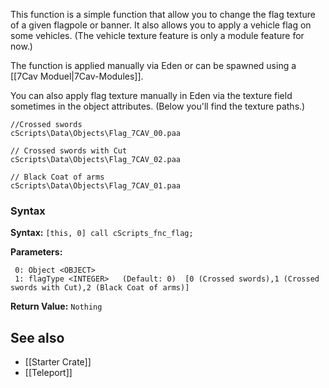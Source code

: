 <img align="right" width="0" height="0" src="">This function is a simple function that allow you to change the flag texture of a given flagpole or banner. It also allows you to apply a vehicle flag on some vehicles. (The vehicle texture feature is only a module feature for now.)

The function is applied manually via Eden or can be spawned using a [[7Cav Moduel|7Cav-Modules]].

You can also apply flag texture manually in Eden via the texture field sometimes in the object attributes. (Below you'll find the texture paths.)
```
//Crossed swords
cScripts\Data\Objects\Flag_7CAV_00.paa

// Crossed swords with Cut
cScripts\Data\Objects\Flag_7CAV_02.paa

// Black Coat of arms
cScripts\Data\Objects\Flag_7CAV_01.paa
```

### Syntax
**Syntax:** `[this, 0] call cScripts_fnc_flag;`

**Parameters:**
```
 0: Object <OBJECT>
 1: flagType <INTEGER>   (Default: 0)  [0 (Crossed swords),1 (Crossed swords with Cut),2 (Black Coat of arms)]
```

**Return Value:** ```Nothing```

## See also
* [[Starter Crate]]
* [[Teleport]]